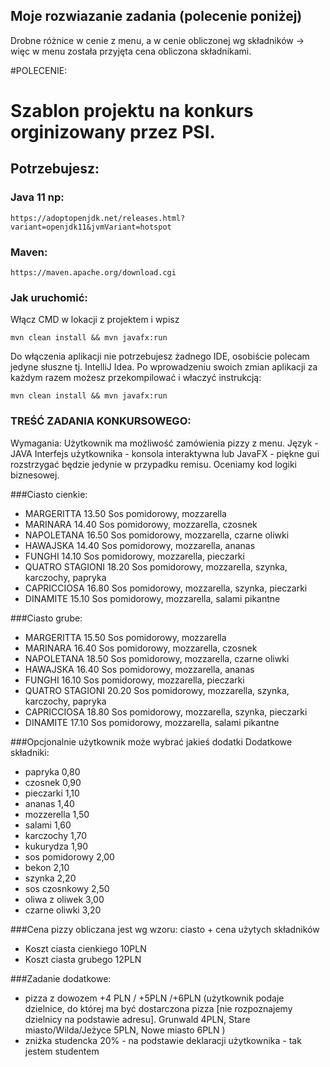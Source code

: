 ## Moje rozwiazanie zadania (polecenie poniżej) 
Drobne różnice w cenie z menu,
a w cenie obliczonej wg składników
-> więc w menu została przyjęta cena obliczona składnikami.


#POLECENIE:

# Szablon projektu na konkurs orginizowany przez PSI.

## Potrzebujesz:
### Java 11 np:
```
https://adoptopenjdk.net/releases.html?variant=openjdk11&jvmVariant=hotspot
```
### Maven:
```
https://maven.apache.org/download.cgi
```

### Jak uruchomić:
Włącz CMD w lokacji z projektem i wpisz 
```
mvn clean install && mvn javafx:run
```

Do włączenia aplikacji nie potrzebujesz żadnego IDE, osobiście polecam jedyne słuszne tj. IntelliJ Idea.
Po wprowadzeniu swoich zmian aplikacji za każdym razem możesz przekompilować i właczyć instrukcją:
```
mvn clean install && mvn javafx:run
```


### TREŚĆ ZADANIA KONKURSOWEGO:
Wymagania:
Użytkownik ma możliwość zamówienia pizzy z menu.
Język - JAVA
Interfejs użytkownika - konsola interaktywna lub JavaFX - piękne gui rozstrzygać będzie jedynie w przypadku remisu. Oceniamy kod logiki biznesowej.


###Ciasto cienkie:
 - MARGERITTA        13.50
Sos pomidorowy, mozzarella
 - MARINARA        14.40
Sos pomidorowy, mozzarella, czosnek
 - NAPOLETANA        16.50
Sos pomidorowy, mozzarella, czarne oliwki
 - HAWAJSKA        14.40
Sos pomidorowy, mozzarella, ananas
 - FUNGHI            14.10
Sos pomidorowy, mozzarella, pieczarki
 - QUATRO STAGIONI    18.20
Sos pomidorowy, mozzarella, szynka, karczochy, papryka
 - CAPRICCIOSA        16.80
Sos pomidorowy, mozzarella, szynka, pieczarki
 - DINAMITE        15.10
Sos pomidorowy, mozzarella, salami pikantne

###Ciasto grube:
 - MARGERITTA        15.50
Sos pomidorowy, mozzarella
 - MARINARA        16.40
Sos pomidorowy, mozzarella, czosnek
 - NAPOLETANA        18.50
Sos pomidorowy, mozzarella, czarne oliwki
 - HAWAJSKA        16.40
Sos pomidorowy, mozzarella, ananas
 - FUNGHI            16.10
Sos pomidorowy, mozzarella, pieczarki
 - QUATRO STAGIONI    20.20
Sos pomidorowy, mozzarella, szynka, karczochy, papryka
 - CAPRICCIOSA        18.80
Sos pomidorowy, mozzarella, szynka, pieczarki
 - DINAMITE        17.10
Sos pomidorowy, mozzarella, salami pikantne


###Opcjonalnie użytkownik może wybrać jakieś dodatki
Dodatkowe składniki:
 - papryka             0,80
 - czosnek                0,90
 - pieczarki             1,10
 - ananas                1,40
 - mozzerella             1,50
 - salami                1,60
 - karczochy            1,70
 - kukurydza            1,90
 - sos pomidorowy        2,00
 - bekon                2,10
 - szynka                 2,20
 - sos czosnkowy        2,50
 - oliwa z oliwek        3,00
 - czarne oliwki        3,20


###Cena pizzy obliczana jest wg wzoru:
ciasto + cena użytych składników
 - Koszt ciasta cienkiego   10PLN
 - Koszt ciasta grubego     12PLN


###Zadanie dodatkowe:
 - pizza z dowozem +4 PLN / +5PLN /+6PLN (użytkownik podaje dzielnice, do której ma być dostarczona pizza [nie rozpoznajemy dzielnicy na podstawie adresu]. Grunwald 4PLN, Stare miasto/Wilda/Jeżyce 5PLN, Nowe miasto 6PLN )
 - zniżka studencka 20% - na podstawie deklaracji użytkownika - tak jestem studentem

